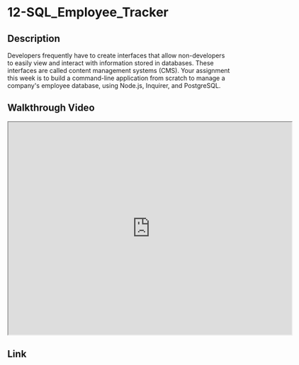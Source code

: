 # 12-SQL_Employee_Tracker

## Description
Developers frequently have to create interfaces that allow non-developers to easily view and interact with information stored in databases. These interfaces are called content management systems (CMS). Your assignment this week is to build a command-line application from scratch to manage a company's employee database, using Node.js, Inquirer, and PostgreSQL.

## Walkthrough Video
<iframe src="https://drive.google.com/file/d/1kSXqBNJHnEnhWJ6Wn1dTbilEnPg6gvM9/preview" width="640" height="480"></iframe>

## Link
